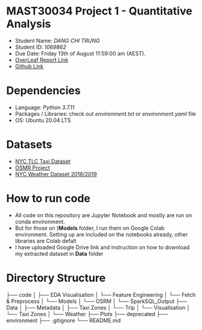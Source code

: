 # MAST30034 Project 1 - Quantitative Analysis
- Student Name: _DANG CHI TRUNG_
- Student ID: _1069862_
- Due Date: Friday 13th of August 11:59:00 am (AEST).
- [OverLeaf Report Link](https://www.overleaf.com/read/pddtrzyrmtwq)
- [Github Link](https://github.com/MAST30034-2021-S2/mast30034_2021_s2_project_1-alexdang02-1)

# Dependencies
- Language: _Python 3.7.11_
- Packages / Libraries: check out _environment.txt_ or _environment.yaml_ file
- OS: Ubuntu 20.04 LTS

# Datasets
- [NYC TLC Taxi Dataset]( https://www1.nyc.gov/site/tlc/about/tlc-trip-record-data.page)
- [OSMR Project](http://project-osrm.org/ )
- [NYC Weather Dataset 2018/2019](https://w2.weather.gov/climate/xmacis.php?wfo=okx)

# How to run code
- All code on this repository are Jupyter Notebook and mostly are run on conda environment. 
- But for those on )__Models__ folder, I run them on Google Colab environment. Setting up are included on the notebooks already, other libraries are Colab defalt
- I have uploaded Google Drive link and instruction on how to download my extracted dataset in __Data__ folder


# Directory Structure
├── code
│   ├── EDA Visualisation
│   └── Feature Engineering
│   └── Fetch & Preprocess
│   └── Models
│   └── OSRM
│   └── SparkSQL_Output
├── Data
│   ├── Metadata
│   ├── Taxi Zones
│   └── Trip
│   └── Visualisation
│   └── Taxi Zones
│   └── Weather
├── Plots
├── deprecated
├── environment
├── .gitignore
└── README.md
```